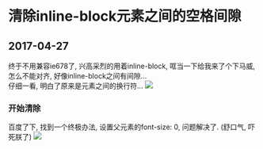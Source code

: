 # 清除inline-block元素之间的空格间隙
## 2017-04-27
终于不用兼容ie678了, 兴高采烈的用着inline-block, 哐当一下给我来了个下马威, 怎么不能对齐, 好像inline-block之间有间隙...   
仔细一看, 明白了原来是元素之间的换行符...
![](https://github.com/383514580/Notes/blob/master/docs/images/form.png?raw=true)

### 开始清除
百度了下, 找到一个终极办法, 设置父元素的font-size: 0, 问题解决了. (舒口气, 吓死朕了)
![](https://github.com/383514580/Notes/blob/master/docs/images/form.png?raw=true)
